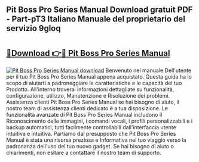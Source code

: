 ## Pit Boss Pro Series Manual Download gratuit PDF - Part-pT3 Italiano Manuale del proprietario del servizio 9gloq

# <h2><a href="http://dfdacq.blite.top/?on=Pit+Boss+Pro+Series+Manual">🔗Download 👉🔴 Pit Boss Pro Series Manual</a></h2>

[![Pit Boss Pro Series Manual download](https://i.imgur.com/lujVjoI.png)](http://dfdacq.blite.top/?on=Pit+Boss+Pro+Series+Manual)
Benvenuto nel manuale Dell'utente per il tuo Pit Boss Pro Series Manual appena acquistato. Questa guida ha lo scopo di aiutarti a padroneggiare le caratteristiche e le capacità del tuo Prodotto. All'interno troverai informazioni dettagliate su funzionalità, configurazione, utilizzo, Manutenzione e Risoluzione dei problemi. Assistenza clienti Pit Boss Pro Series Manual se hai bisogno di aiuto, il nostro team di assistenza clienti dedicato è a tua disposizione. Le funzionalità avanzate di Pit Boss Pro Series Manual includono il Riconoscimento delle immagini, i comandi vocali, i profili personalizzabili e i backup automatici, tutti facilmente controllabili dall'interfaccia utente intuitiva e intuitiva. Partiamo dal presupposto che Pit Boss Pro Series Manual è stata una risorsa preziosa e Informativa nel tuo viaggio verso la padronanza dell'uso del tuo nuovo gadget. Se hai bisogno di aiuto o chiarimenti, non esitare a contattare il nostro team di supporto.
